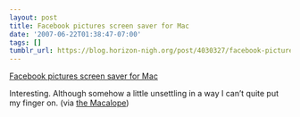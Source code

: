 ```yaml
---
layout: post
title: Facebook pictures screen saver for Mac
date: '2007-06-22T01:38:47-07:00'
tags: []
tumblr_url: https://blog.horizon-nigh.org/post/4030327/facebook-pictures-screen-saver-for-mac
---
```

[Facebook pictures screen saver for Mac](http://www.doomlaser.com/friendphotos/)  

Interesting. Although somehow a little unsettling in a way I can’t quite put my finger on. (via [the Macalope](http://blogs.cnet.com/8301-13509_1-9733370-20.html?part=rss&tag=feed&subj=TheMacalope:AnAppleblog))

